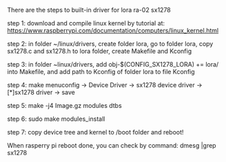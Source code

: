 There are the steps to built-in driver for lora ra-02 sx1278

step 1: download and compile linux kernel by tutorial at: https://www.raspberrypi.com/documentation/computers/linux_kernel.html

step 2: in folder ~/linux/drivers, create folder lora, go to folder lora, copy sx1278.c and sx1278.h to lora folder, create Makefile and Kconfig

step 3: in folder ~linux/drivers, add obj-$(CONFIG_SX1278_LORA) += lora/ into Makefile, and add path to Kconfig of folder lora to file Kconfig

step 4: make menuconfig -> Device Driver -> sx1278 device driver -> [*]sx1278 driver -> save

step 5: make -j4 Image.gz modules dtbs

step 6: sudo make modules_install

step 7: copy device tree and kernel to /boot folder and reboot!

When rasperry pi reboot done, you can check by command: dmesg |grep sx1278